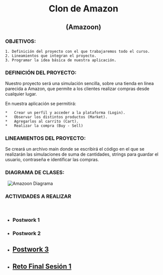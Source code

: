 <h1 align="center">Clon de Amazon</h1>
<h2 align="center">(Amazoon)</h2>




### OBJETIVOS:

    1. Definición del proyecto con el que trabajaremos todo el curso.
    2. Lineamientos que integran el proyecto.
    3. Programar la idea básica de nuestra aplicación.


### DEFINICIÓN DEL PROYECTO:

Nuestro proyecto será una simulación sencilla, sobre una tienda en línea parecida a Amazon, que permite a los clientes realizar compras desde cualquier lugar.

En nuestra aplicación se permitirá:

    *   Crear un perfil y acceder a la plataforma (Login).
    *   Observar los distintos productos (Market).
    *   Agregarlos al carrito (Cart).
    *   Realizar la compra (Buy - Sell)


### LINEAMIENTOS DEL PROYECTO:

Se creará un archivo main donde se escribirá el código en el que se realizarán las simulaciones de suma de cantidades, strings para guardar el usuario, contraseña e identificar las compras.


### DIAGRAMA DE CLASES:    
&nbsp; 
![Amazoon Diagrama](img/amazoon.png)


### ACTIVIDADES A REALIZAR
&nbsp; 

-  ### Postwork 1
-  ### Postwork 2
-  ## [Postwork 3](https://github.com/mrivh/Proyecto_DM_F2/tree/main/Postwork%203/Postwork_POO_1)

-  ## [Reto Final Sesión 1](https://docs.google.com/document/d/1YrtnnxGDdjBmVxc9vS5QLqtzGQoeCXrI8yFs6wI2VU0/edit#)
